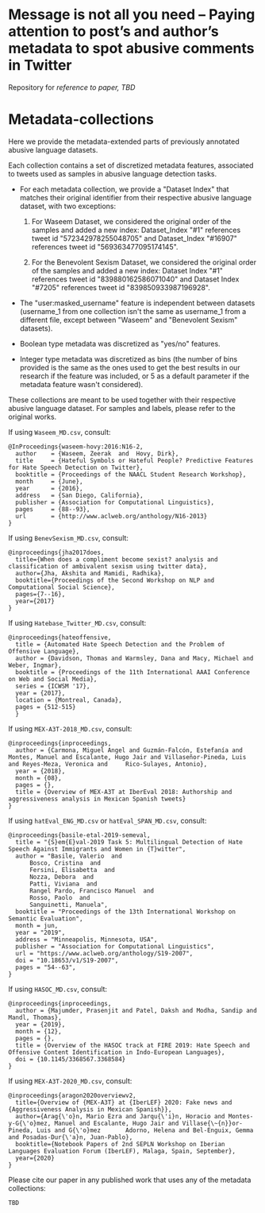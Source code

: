 # Message is not all you need – Paying attention to post’s and author’s metadata to spot abusive comments in Twitter
Repository for *reference to paper, TBD*

# Metadata-collections
Here we provide the metadata-extended parts of previously annotated abusive language datasets.

Each collection contains a set of discretized metadata features, associated to tweets used as samples in abusive language detection tasks.

* For each metadata collection, we provide a "Dataset Index" that matches their original identifier from their respective abusive language dataset, with two exceptions:

  1.  For Waseem Dataset, we considered the original order of the samples and added a new index:
Dataset_Index "#1" references tweet id "572342978255048705" and Dataset_Index "#16907" references tweet id "569363477095174145".

  2.  For the Benevolent Sexism Dataset, we considered the original order of the samples and added a new index:
Dataset Index "#1" references tweet id "839880162586071040" and Dataset Index "#7205" references tweet id "839850933987196928".

* The "user:masked_username" feature is independent between datasets (username_1 from one collection isn't the same as username_1 from a different file, except between "Waseem" and "Benevolent Sexism" datasets).
* Boolean type metadata was discretized as "yes/no" features.
* Integer type metadata was discretized as bins (the number of bins provided is the same as the ones used to get the best results in our research if the feature was included, or 5 as a default parameter if the metadata feature wasn't considered).

These collections are meant to be used together with their respective abusive language dataset. For samples and labels, please refer to the original works.

If using `Waseem_MD.csv`, consult:
~~~
@InProceedings{waseem-hovy:2016:N16-2,
  author    = {Waseem, Zeerak  and  Hovy, Dirk},
  title     = {Hateful Symbols or Hateful People? Predictive Features for Hate Speech Detection on Twitter},
  booktitle = {Proceedings of the NAACL Student Research Workshop},
  month     = {June},
  year      = {2016},
  address   = {San Diego, California},
  publisher = {Association for Computational Linguistics},
  pages     = {88--93},
  url       = {http://www.aclweb.org/anthology/N16-2013}
}
~~~

If using `BenevSexism_MD.csv`, consult:
~~~
@inproceedings{jha2017does,
  title={When does a compliment become sexist? analysis and classification of ambivalent sexism using twitter data},
  author={Jha, Akshita and Mamidi, Radhika},
  booktitle={Proceedings of the Second Workshop on NLP and Computational Social Science},
  pages={7--16},
  year={2017}
}
~~~

If using `Hatebase_Twitter_MD.csv`, consult:
~~~
@inproceedings{hateoffensive,
  title = {Automated Hate Speech Detection and the Problem of Offensive Language},
  author = {Davidson, Thomas and Warmsley, Dana and Macy, Michael and Weber, Ingmar}, 
  booktitle = {Proceedings of the 11th International AAAI Conference on Web and Social Media},
  series = {ICWSM '17},
  year = {2017},
  location = {Montreal, Canada},
  pages = {512-515}
  }
~~~

If using `MEX-A3T-2018_MD.csv`, consult:
~~~
@inproceedings{inproceedings,
  author = {Carmona, Miguel Angel and Guzmán-Falcón, Estefanía and Montes, Manuel and Escalante, Hugo Jair and Villaseñor-Pineda, Luis and Reyes-Meza, Veronica and     Rico-Sulayes, Antonio},
  year = {2018},
  month = {08},
  pages = {},
  title = {Overview of MEX-A3T at IberEval 2018: Authorship and aggressiveness analysis in Mexican Spanish tweets}
}
~~~

If using `hatEval_ENG_MD.csv` or `hatEval_SPAN_MD.csv`, consult:
~~~
@inproceedings{basile-etal-2019-semeval,
  title = "{S}em{E}val-2019 Task 5: Multilingual Detection of Hate Speech Against Immigrants and Women in {T}witter",
  author = "Basile, Valerio  and
      Bosco, Cristina  and
      Fersini, Elisabetta  and
      Nozza, Debora  and
      Patti, Viviana  and
      Rangel Pardo, Francisco Manuel  and
      Rosso, Paolo  and
      Sanguinetti, Manuela",
  booktitle = "Proceedings of the 13th International Workshop on Semantic Evaluation",
  month = jun,
  year = "2019",
  address = "Minneapolis, Minnesota, USA",
  publisher = "Association for Computational Linguistics",
  url = "https://www.aclweb.org/anthology/S19-2007",
  doi = "10.18653/v1/S19-2007",
  pages = "54--63",
}
~~~

If using `HASOC_MD.csv`, consult:
~~~
@inproceedings{inproceedings,
  author = {Majumder, Prasenjit and Patel, Daksh and Modha, Sandip and Mandl, Thomas},
  year = {2019},
  month = {12},
  pages = {},
  title = {Overview of the HASOC track at FIRE 2019: Hate Speech and Offensive Content Identification in Indo-European Languages},
  doi = {10.1145/3368567.3368584}
}
~~~

If using `MEX-A3T-2020_MD.csv`, consult:
~~~
@inproceedings{aragon2020overviewv2,
  title={Overview of {MEX-A3T} at {IberLEF} 2020: Fake news and {Aggressiveness Analysis in Mexican Spanish}},
  author={Arag{\'o}n, Mario Ezra and Jarqu{\'i}n, Horacio and Montes-y-G{\'o}mez, Manuel and Escalante, Hugo Jair and Villase{\~{n}}or-Pineda, Luis and G{\'o}mez       Adorno, Helena and Bel-Enguix, Gemma and Posadas-Dur{\'a}n, Juan-Pablo},
  booktitle={Notebook Papers of 2nd SEPLN Workshop on Iberian Languages Evaluation Forum (IberLEF), Malaga, Spain, September},
  year={2020}
}
~~~



Please cite our paper in any published work that uses any of the metadata collections:
~~~
TBD
~~~
